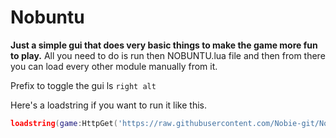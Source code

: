 # Nobuntu

**Just a simple gui that does very basic things to make the game more fun to play.**
All you need to do is run then NOBUNTU.lua file and then from there you can load every other module manually from it.

Prefix to toggle the gui ls `right alt`


Here's a loadstring if you want to run it like this.
```lua
loadstring(game:HttpGet('https://raw.githubusercontent.com/Nobie-git/Nobuntu/main/NOBUNTU.lua'))()
```
